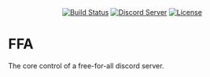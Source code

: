 <div align="center">
	<a href="https://travis-ci.org/vim2meta/FFA"><img src="https://api.travis-ci.org/vim2meta/FFA.svg?branch=master" alt="Build Status" /></a>
    <a href="https://discord.gg/F7reg7e"><img src="https://img.shields.io/badge/discord-5k%20members-brightgreen.svg" alt="Discord Server" /></a>
    <a href="https://github.com/vim2meta/FFA/blob/master/LICENSE"><img src="https://img.shields.io/badge/license-MIT-blue.svg" alt="License" /></a>
</div>

# FFA
The core control of a free-for-all discord server.
